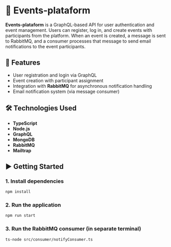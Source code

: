 # 📅 Events-plataform

**Events-plataform** is a GraphQL-based API for user authentication and event management. Users can register, log in, and create events with participants from the platform. When an event is created, a message is sent to RabbitMQ, and a consumer processes that message to send email notifications to the event participants.

## 🚀 Features

- User registration and login via GraphQL
- Event creation with participant assignment
- Integration with **RabbitMQ** for asynchronous notification handling
- Email notification system (via message consumer)

## 🛠 Technologies Used

- **TypeScript**
- **Node.js**
- **GraphQL**
- **MongoDB**
- **RabbitMQ**
- **Mailtrap**

## ▶️ Getting Started

### 1. Install dependencies

```bash
npm install
```

### 2. Run the application
```bash
npm run start
```

### 3. Run the RabbitMQ consumer (in separate terminal)
```bash
ts-node src/consumer/notifyConsumer.ts
```
